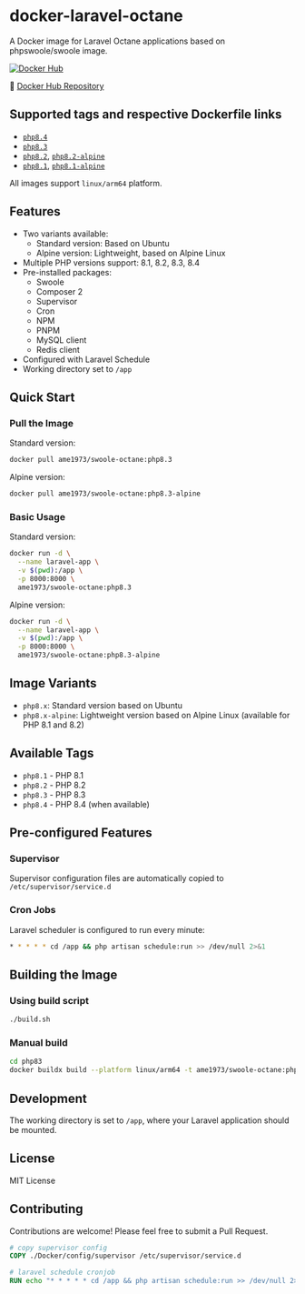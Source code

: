 # docker-laravel-octane

A Docker image for Laravel Octane applications based on phpswoole/swoole image.

[![Docker Hub](https://img.shields.io/docker/pulls/ame1973/swoole-octane.svg)](https://hub.docker.com/r/ame1973/swoole-octane)

🔗 [Docker Hub Repository](https://hub.docker.com/r/ame1973/swoole-octane)

## Supported tags and respective Dockerfile links

- [`php8.4`](https://github.com/ame1973/docker-laravel-octane/blob/main/php84/Dockerfile)
- [`php8.3`](https://github.com/ame1973/docker-laravel-octane/blob/main/php83/Dockerfile)
- [`php8.2`](https://github.com/ame1973/docker-laravel-octane/blob/main/php82/Dockerfile), [`php8.2-alpine`](https://github.com/ame1973/docker-laravel-octane/blob/main/php82-alpine/Dockerfile)
- [`php8.1`](https://github.com/ame1973/docker-laravel-octane/blob/main/php81/Dockerfile), [`php8.1-alpine`](https://github.com/ame1973/docker-laravel-octane/blob/main/php81-alpine/Dockerfile)

All images support `linux/arm64` platform.

## Features

- Two variants available:
  - Standard version: Based on Ubuntu
  - Alpine version: Lightweight, based on Alpine Linux
- Multiple PHP versions support: 8.1, 8.2, 8.3, 8.4
- Pre-installed packages:
  - Swoole
  - Composer 2
  - Supervisor
  - Cron
  - NPM
  - PNPM
  - MySQL client
  - Redis client
- Configured with Laravel Schedule
- Working directory set to `/app`

## Quick Start

### Pull the Image

Standard version:
```bash
docker pull ame1973/swoole-octane:php8.3
```

Alpine version:
```bash
docker pull ame1973/swoole-octane:php8.3-alpine
```

### Basic Usage

Standard version:
```bash
docker run -d \
  --name laravel-app \
  -v $(pwd):/app \
  -p 8000:8000 \
  ame1973/swoole-octane:php8.3
```

Alpine version:
```bash
docker run -d \
  --name laravel-app \
  -v $(pwd):/app \
  -p 8000:8000 \
  ame1973/swoole-octane:php8.3-alpine
```

## Image Variants

- `php8.x`: Standard version based on Ubuntu
- `php8.x-alpine`: Lightweight version based on Alpine Linux (available for PHP 8.1 and 8.2)

## Available Tags

- `php8.1` - PHP 8.1
- `php8.2` - PHP 8.2
- `php8.3` - PHP 8.3
- `php8.4` - PHP 8.4 (when available)

## Pre-configured Features

### Supervisor

Supervisor configuration files are automatically copied to `/etc/supervisor/service.d`

### Cron Jobs

Laravel scheduler is configured to run every minute:
```bash
* * * * * cd /app && php artisan schedule:run >> /dev/null 2>&1
```

## Building the Image

### Using build script

```bash
./build.sh
```

### Manual build

```bash
cd php83
docker buildx build --platform linux/arm64 -t ame1973/swoole-octane:php8.3 . --push
```

## Development

The working directory is set to `/app`, where your Laravel application should be mounted.

## License

MIT License

## Contributing

Contributions are welcome! Please feel free to submit a Pull Request.

```dockerfile
# copy supervisor config
COPY ./Docker/config/supervisor /etc/supervisor/service.d

# laravel schedule cronjob
RUN echo "* * * * * cd /app && php artisan schedule:run >> /dev/null 2>&1" >> /var/spool/cron/crontabs/root
```

